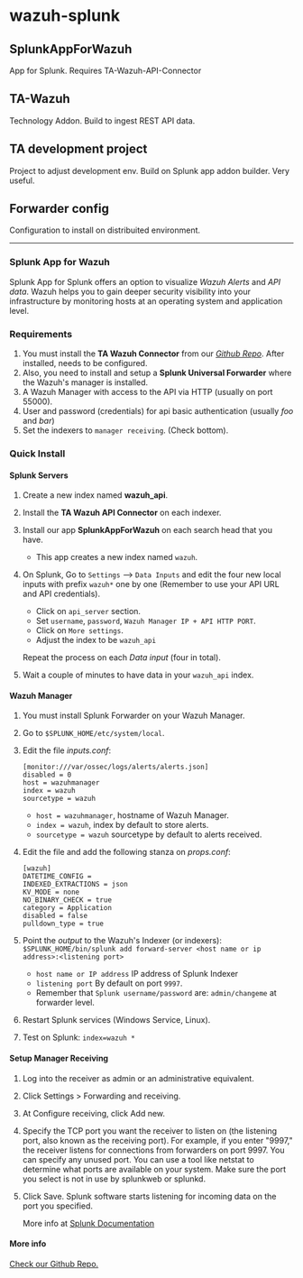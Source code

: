 # wazuh-splunk

## SplunkAppForWazuh

App for Splunk. Requires TA-Wazuh-API-Connector

## TA-Wazuh

Technology Addon. Build to ingest REST API data.

## TA development project

Project to adjust development env. Build on Splunk app addon builder. Very useful.

## Forwarder config

Configuration to install on distribuited environment. 

* * *

### Splunk App for Wazuh

Splunk App for Splunk offers an option to visualize _Wazuh Alerts_ and _API data_. Wazuh helps you to gain deeper security visibility into your infrastructure by monitoring hosts at an operating system and application level.

### Requirements

1. You must install the __TA Wazuh Connector__ from our [_Github Repo_](https://github.com/wazuh/wazuh-splunk/releases/download/1.0-beta1/TA-wazuh-api-connector.tgz). After installed, needs to be configured.
2. Also, you need to install and setup a __Splunk Universal Forwarder__ where the Wazuh's manager is installed. 
3. A Wazuh Manager with access to the API via HTTP (usually on port 55000).
4. User and password (credentials) for api basic authentication (usually _foo_ and _bar_)
5. Set the indexers to `manager receiving`. (Check bottom).

### Quick Install

#### Splunk Servers

1. Create a new index named __wazuh_api__.
2. Install the __TA Wazuh API Connector__ on each indexer.
3. Install our app __SplunkAppForWazuh__ on each search head that you have.
    * This app creates a new index named `wazuh`.
4. On Splunk, Go to `Settings` --> `Data Inputs` and edit the four new local inputs with prefix `wazuh*` one by one (Remember to use your API URL and API credentials).
	* Click on `api_server` section.
	* Set `username`, `password`, `Wazuh Manager IP + API HTTP PORT`.
	* Click on `More settings`.
	* Adjust the index to be `wazuh_api`

	Repeat the process on each _Data input_ (four in total).
5. Wait a couple of minutes to have data in your `wazuh_api` index.

#### Wazuh Manager

1. You must install Splunk Forwarder on your Wazuh Manager.
2. Go to `$SPLUNK_HOME/etc/system/local`. 
3. Edit the file _inputs.conf_:

	```
	[monitor:///var/ossec/logs/alerts/alerts.json]
	disabled = 0
	host = wazuhmanager
	index = wazuh
	sourcetype = wazuh
	```
   - `host = wazuhmanager`, hostname of Wazuh Manager.
   - `index = wazuh`, index by default to store alerts.
   - `sourcetype = wazuh` sourcetype by default to alerts received.
4. Edit the file and add the following stanza on _props.conf_:

	```
	[wazuh]
	DATETIME_CONFIG =
	INDEXED_EXTRACTIONS = json
	KV_MODE = none
	NO_BINARY_CHECK = true
	category = Application
	disabled = false
	pulldown_type = true
	```
5. Point the _output_ to the Wazuh's Indexer (or indexers):
	`$SPLUNK_HOME/bin/splunk add forward-server <host name or ip address>:<listening port>`
	- `host name or IP address` IP address of Splunk Indexer
	- `listening port` By default on port `9997`.
	-  Remember that `Splunk username/password` are: `admin/changeme` at forwarder level. 
6. Restart Splunk services (Windows Service, Linux).
7. Test on Splunk:
	`index=wazuh *`
	
#### Setup Manager Receiving 

1. Log into the receiver as admin or an administrative equivalent.
2. Click Settings > Forwarding and receiving.
3. At Configure receiving, click Add new.
4. Specify the TCP port you want the receiver to listen on (the listening port, also known as the receiving port). For example, if you enter "9997," the receiver listens for connections from forwarders on port 9997. You can specify any unused port. You can use a tool like netstat to determine what ports are available on your system. Make sure the port you select is not in use by splunkweb or splunkd.
5. Click Save. Splunk software starts listening for incoming data on the port you specified.

	More info at [Splunk Documentation](https://docs.splunk.com/Documentation/SplunkCloud/6.6.1/Forwarding/Enableareceiver)

#### More info

[Check our Github Repo.](https://github.com/wazuh/wazuh-splunk)
